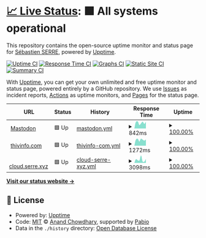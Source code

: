 # [📈 Live Status](https://demo.upptime.js.org): <!--live status--> **🟩 All systems operational**

This repository contains the open-source uptime monitor and status page for [Sébastien SERRE](https://thivinfo.com), powered by [Upptime](https://github.com/upptime/upptime).

[![Uptime CI](https://github.com/sebastienserre/upptime/workflows/Uptime%20CI/badge.svg)](https://github.com/sebastienserre/upptime/actions?query=workflow%3A%22Uptime+CI%22)
[![Response Time CI](https://github.com/sebastienserre/upptime/workflows/Response%20Time%20CI/badge.svg)](https://github.com/sebastienserre/upptime/actions?query=workflow%3A%22Response+Time+CI%22)
[![Graphs CI](https://github.com/sebastienserre/upptime/workflows/Graphs%20CI/badge.svg)](https://github.com/sebastienserre/upptime/actions?query=workflow%3A%22Graphs+CI%22)
[![Static Site CI](https://github.com/sebastienserre/upptime/workflows/Static%20Site%20CI/badge.svg)](https://github.com/sebastienserre/upptime/actions?query=workflow%3A%22Static+Site+CI%22)
[![Summary CI](https://github.com/sebastienserre/upptime/workflows/Summary%20CI/badge.svg)](https://github.com/sebastienserre/upptime/actions?query=workflow%3A%22Summary+CI%22)

With [Upptime](https://upptime.js.org), you can get your own unlimited and free uptime monitor and status page, powered entirely by a GitHub repository. We use [Issues](https://github.com/sebastienserre/upptime/issues) as incident reports, [Actions](https://github.com/sebastienserre/upptime/actions) as uptime monitors, and [Pages](https://demo.upptime.js.org) for the status page.

<!--start: status pages-->
<!-- This summary is generated by Upptime (https://github.com/upptime/upptime) -->
<!-- Do not edit this manually, your changes will be overwritten -->
<!-- prettier-ignore -->
| URL | Status | History | Response Time | Uptime |
| --- | ------ | ------- | ------------- | ------ |
| <img alt="" src="https://icons.duckduckgo.com/ip3/mastodon.social.thivinfo.com.ico" height="13"> [Mastodon](https://mastodon.social.thivinfo.com/) | 🟩 Up | [mastodon.yml](https://github.com/sebastienserre/uppptime/commits/HEAD/history/mastodon.yml) | <details><summary><img alt="Response time graph" src="./graphs/mastodon/response-time-week.png" height="20"> 842ms</summary><br><a href="https://status.thivinfo.com/history/mastodon"><img alt="Response time 807" src="https://img.shields.io/endpoint?url=https%3A%2F%2Fraw.githubusercontent.com%2Fsebastienserre%2Fuppptime%2FHEAD%2Fapi%2Fmastodon%2Fresponse-time.json"></a><br><a href="https://status.thivinfo.com/history/mastodon"><img alt="24-hour response time 722" src="https://img.shields.io/endpoint?url=https%3A%2F%2Fraw.githubusercontent.com%2Fsebastienserre%2Fuppptime%2FHEAD%2Fapi%2Fmastodon%2Fresponse-time-day.json"></a><br><a href="https://status.thivinfo.com/history/mastodon"><img alt="7-day response time 842" src="https://img.shields.io/endpoint?url=https%3A%2F%2Fraw.githubusercontent.com%2Fsebastienserre%2Fuppptime%2FHEAD%2Fapi%2Fmastodon%2Fresponse-time-week.json"></a><br><a href="https://status.thivinfo.com/history/mastodon"><img alt="30-day response time 850" src="https://img.shields.io/endpoint?url=https%3A%2F%2Fraw.githubusercontent.com%2Fsebastienserre%2Fuppptime%2FHEAD%2Fapi%2Fmastodon%2Fresponse-time-month.json"></a><br><a href="https://status.thivinfo.com/history/mastodon"><img alt="1-year response time 807" src="https://img.shields.io/endpoint?url=https%3A%2F%2Fraw.githubusercontent.com%2Fsebastienserre%2Fuppptime%2FHEAD%2Fapi%2Fmastodon%2Fresponse-time-year.json"></a></details> | <details><summary><a href="https://status.thivinfo.com/history/mastodon">100.00%</a></summary><a href="https://status.thivinfo.com/history/mastodon"><img alt="All-time uptime 99.94%" src="https://img.shields.io/endpoint?url=https%3A%2F%2Fraw.githubusercontent.com%2Fsebastienserre%2Fuppptime%2FHEAD%2Fapi%2Fmastodon%2Fuptime.json"></a><br><a href="https://status.thivinfo.com/history/mastodon"><img alt="24-hour uptime 100.00%" src="https://img.shields.io/endpoint?url=https%3A%2F%2Fraw.githubusercontent.com%2Fsebastienserre%2Fuppptime%2FHEAD%2Fapi%2Fmastodon%2Fuptime-day.json"></a><br><a href="https://status.thivinfo.com/history/mastodon"><img alt="7-day uptime 100.00%" src="https://img.shields.io/endpoint?url=https%3A%2F%2Fraw.githubusercontent.com%2Fsebastienserre%2Fuppptime%2FHEAD%2Fapi%2Fmastodon%2Fuptime-week.json"></a><br><a href="https://status.thivinfo.com/history/mastodon"><img alt="30-day uptime 100.00%" src="https://img.shields.io/endpoint?url=https%3A%2F%2Fraw.githubusercontent.com%2Fsebastienserre%2Fuppptime%2FHEAD%2Fapi%2Fmastodon%2Fuptime-month.json"></a><br><a href="https://status.thivinfo.com/history/mastodon"><img alt="1-year uptime 99.94%" src="https://img.shields.io/endpoint?url=https%3A%2F%2Fraw.githubusercontent.com%2Fsebastienserre%2Fuppptime%2FHEAD%2Fapi%2Fmastodon%2Fuptime-year.json"></a></details>
| <img alt="" src="https://icons.duckduckgo.com/ip3/thivinfo.com.ico" height="13"> [thivinfo.com](https://thivinfo.com) | 🟩 Up | [thivinfo-com.yml](https://github.com/sebastienserre/uppptime/commits/HEAD/history/thivinfo-com.yml) | <details><summary><img alt="Response time graph" src="./graphs/thivinfo-com/response-time-week.png" height="20"> 1272ms</summary><br><a href="https://status.thivinfo.com/history/thivinfo-com"><img alt="Response time 1556" src="https://img.shields.io/endpoint?url=https%3A%2F%2Fraw.githubusercontent.com%2Fsebastienserre%2Fuppptime%2FHEAD%2Fapi%2Fthivinfo-com%2Fresponse-time.json"></a><br><a href="https://status.thivinfo.com/history/thivinfo-com"><img alt="24-hour response time 1618" src="https://img.shields.io/endpoint?url=https%3A%2F%2Fraw.githubusercontent.com%2Fsebastienserre%2Fuppptime%2FHEAD%2Fapi%2Fthivinfo-com%2Fresponse-time-day.json"></a><br><a href="https://status.thivinfo.com/history/thivinfo-com"><img alt="7-day response time 1272" src="https://img.shields.io/endpoint?url=https%3A%2F%2Fraw.githubusercontent.com%2Fsebastienserre%2Fuppptime%2FHEAD%2Fapi%2Fthivinfo-com%2Fresponse-time-week.json"></a><br><a href="https://status.thivinfo.com/history/thivinfo-com"><img alt="30-day response time 1309" src="https://img.shields.io/endpoint?url=https%3A%2F%2Fraw.githubusercontent.com%2Fsebastienserre%2Fuppptime%2FHEAD%2Fapi%2Fthivinfo-com%2Fresponse-time-month.json"></a><br><a href="https://status.thivinfo.com/history/thivinfo-com"><img alt="1-year response time 1556" src="https://img.shields.io/endpoint?url=https%3A%2F%2Fraw.githubusercontent.com%2Fsebastienserre%2Fuppptime%2FHEAD%2Fapi%2Fthivinfo-com%2Fresponse-time-year.json"></a></details> | <details><summary><a href="https://status.thivinfo.com/history/thivinfo-com">100.00%</a></summary><a href="https://status.thivinfo.com/history/thivinfo-com"><img alt="All-time uptime 99.92%" src="https://img.shields.io/endpoint?url=https%3A%2F%2Fraw.githubusercontent.com%2Fsebastienserre%2Fuppptime%2FHEAD%2Fapi%2Fthivinfo-com%2Fuptime.json"></a><br><a href="https://status.thivinfo.com/history/thivinfo-com"><img alt="24-hour uptime 100.00%" src="https://img.shields.io/endpoint?url=https%3A%2F%2Fraw.githubusercontent.com%2Fsebastienserre%2Fuppptime%2FHEAD%2Fapi%2Fthivinfo-com%2Fuptime-day.json"></a><br><a href="https://status.thivinfo.com/history/thivinfo-com"><img alt="7-day uptime 100.00%" src="https://img.shields.io/endpoint?url=https%3A%2F%2Fraw.githubusercontent.com%2Fsebastienserre%2Fuppptime%2FHEAD%2Fapi%2Fthivinfo-com%2Fuptime-week.json"></a><br><a href="https://status.thivinfo.com/history/thivinfo-com"><img alt="30-day uptime 100.00%" src="https://img.shields.io/endpoint?url=https%3A%2F%2Fraw.githubusercontent.com%2Fsebastienserre%2Fuppptime%2FHEAD%2Fapi%2Fthivinfo-com%2Fuptime-month.json"></a><br><a href="https://status.thivinfo.com/history/thivinfo-com"><img alt="1-year uptime 99.92%" src="https://img.shields.io/endpoint?url=https%3A%2F%2Fraw.githubusercontent.com%2Fsebastienserre%2Fuppptime%2FHEAD%2Fapi%2Fthivinfo-com%2Fuptime-year.json"></a></details>
| <img alt="" src="https://icons.duckduckgo.com/ip3/cloud.serre.xyz.ico" height="13"> [cloud.serre.xyz](https://cloud.serre.xyz) | 🟩 Up | [cloud-serre-xyz.yml](https://github.com/sebastienserre/uppptime/commits/HEAD/history/cloud-serre-xyz.yml) | <details><summary><img alt="Response time graph" src="./graphs/cloud-serre-xyz/response-time-week.png" height="20"> 3098ms</summary><br><a href="https://status.thivinfo.com/history/cloud-serre-xyz"><img alt="Response time 2336" src="https://img.shields.io/endpoint?url=https%3A%2F%2Fraw.githubusercontent.com%2Fsebastienserre%2Fuppptime%2FHEAD%2Fapi%2Fcloud-serre-xyz%2Fresponse-time.json"></a><br><a href="https://status.thivinfo.com/history/cloud-serre-xyz"><img alt="24-hour response time 2573" src="https://img.shields.io/endpoint?url=https%3A%2F%2Fraw.githubusercontent.com%2Fsebastienserre%2Fuppptime%2FHEAD%2Fapi%2Fcloud-serre-xyz%2Fresponse-time-day.json"></a><br><a href="https://status.thivinfo.com/history/cloud-serre-xyz"><img alt="7-day response time 3098" src="https://img.shields.io/endpoint?url=https%3A%2F%2Fraw.githubusercontent.com%2Fsebastienserre%2Fuppptime%2FHEAD%2Fapi%2Fcloud-serre-xyz%2Fresponse-time-week.json"></a><br><a href="https://status.thivinfo.com/history/cloud-serre-xyz"><img alt="30-day response time 3313" src="https://img.shields.io/endpoint?url=https%3A%2F%2Fraw.githubusercontent.com%2Fsebastienserre%2Fuppptime%2FHEAD%2Fapi%2Fcloud-serre-xyz%2Fresponse-time-month.json"></a><br><a href="https://status.thivinfo.com/history/cloud-serre-xyz"><img alt="1-year response time 2336" src="https://img.shields.io/endpoint?url=https%3A%2F%2Fraw.githubusercontent.com%2Fsebastienserre%2Fuppptime%2FHEAD%2Fapi%2Fcloud-serre-xyz%2Fresponse-time-year.json"></a></details> | <details><summary><a href="https://status.thivinfo.com/history/cloud-serre-xyz">100.00%</a></summary><a href="https://status.thivinfo.com/history/cloud-serre-xyz"><img alt="All-time uptime 93.93%" src="https://img.shields.io/endpoint?url=https%3A%2F%2Fraw.githubusercontent.com%2Fsebastienserre%2Fuppptime%2FHEAD%2Fapi%2Fcloud-serre-xyz%2Fuptime.json"></a><br><a href="https://status.thivinfo.com/history/cloud-serre-xyz"><img alt="24-hour uptime 100.00%" src="https://img.shields.io/endpoint?url=https%3A%2F%2Fraw.githubusercontent.com%2Fsebastienserre%2Fuppptime%2FHEAD%2Fapi%2Fcloud-serre-xyz%2Fuptime-day.json"></a><br><a href="https://status.thivinfo.com/history/cloud-serre-xyz"><img alt="7-day uptime 100.00%" src="https://img.shields.io/endpoint?url=https%3A%2F%2Fraw.githubusercontent.com%2Fsebastienserre%2Fuppptime%2FHEAD%2Fapi%2Fcloud-serre-xyz%2Fuptime-week.json"></a><br><a href="https://status.thivinfo.com/history/cloud-serre-xyz"><img alt="30-day uptime 100.00%" src="https://img.shields.io/endpoint?url=https%3A%2F%2Fraw.githubusercontent.com%2Fsebastienserre%2Fuppptime%2FHEAD%2Fapi%2Fcloud-serre-xyz%2Fuptime-month.json"></a><br><a href="https://status.thivinfo.com/history/cloud-serre-xyz"><img alt="1-year uptime 93.93%" src="https://img.shields.io/endpoint?url=https%3A%2F%2Fraw.githubusercontent.com%2Fsebastienserre%2Fuppptime%2FHEAD%2Fapi%2Fcloud-serre-xyz%2Fuptime-year.json"></a></details>

<!--end: status pages-->

[**Visit our status website →**](https://status/thivinfo.com)

## 📄 License

- Powered by: [Upptime](https://github.com/upptime/upptime)
- Code: [MIT](./LICENSE) © [Anand Chowdhary](https://anandchowdhary.com), supported by [Pabio](https://pabio.com)
- Data in the `./history` directory: [Open Database License](https://opendatacommons.org/licenses/odbl/1-0/)
